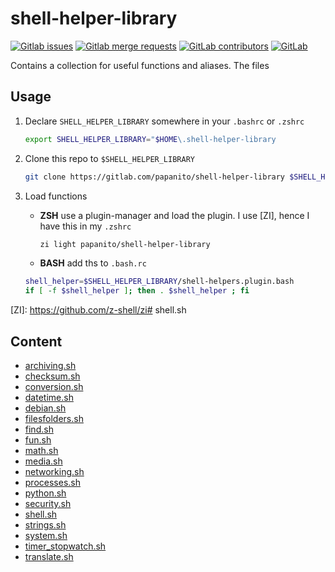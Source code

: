 # shell-helper-library

[![Gitlab issues](https://img.shields.io/gitlab/issues/open-raw/papanito/shell-helper-library)](https://gitlab.com/papanito/shell-helper-library/-/issues) [![Gitlab merge requests](https://img.shields.io/gitlab/merge-requests/open/papanito/shell-helper-library)](https://gitlab.com/papanito/shell-helper-library/-/merge_requests) [![GitLab contributors](https://img.shields.io/gitlab/contributors/papanito/shell-helper-library)](https://img.shields.io/gitlab/contributors/papanito/shell-helper-library) [![GitLab](https://img.shields.io/gitlab/license/papanito/shell-helper-library)](https://img.shields.io/gitlab/license/papanito/shell-helper-library)

Contains a collection for useful functions and aliases. The files

## Usage

1. Declare `SHELL_HELPER_LIBRARY` somewhere in your `.bashrc` or `.zshrc`

   ```bash
   export SHELL_HELPER_LIBRARY="$HOME\.shell-helper-library
   ```

2. Clone this repo to `$SHELL_HELPER_LIBRARY`

   ```bash
   git clone https://gitlab.com/papanito/shell-helper-library $SHELL_HELPER_LIBRARY
   ```

3. Load functions

   * **ZSH** use a plugin-manager and load the plugin. I use [ZI], hence I have this in my `.zshrc`

     ```bash
     zi light papanito/shell-helper-library
     ```

   * **BASH** add ths to `.bash.rc`

    ```bash
    shell_helper=$SHELL_HELPER_LIBRARY/shell-helpers.plugin.bash
    if [ -f $shell_helper ]; then . $shell_helper ; fi
    ```

[ZI]: https://github.com/z-shell/zi# shell.sh

## Content

* [archiving.sh](./archiving.md)
* [checksum.sh](./checksum.md)
* [conversion.sh](./conversion.md)
* [datetime.sh](./datetime.md)
* [debian.sh](./debian.md)
* [filesfolders.sh](./filesfolders.md)
* [find.sh](./find.md)
* [fun.sh](./fun.md)
* [math.sh](./math.md)
* [media.sh](./media.md)
* [networking.sh](./networking.md)
* [processes.sh](./processes.md)
* [python.sh](./python.md)
* [security.sh](./security.md)
* [shell.sh](./shell.md)
* [strings.sh](./strings.md)
* [system.sh](./system.md)
* [timer_stopwatch.sh](./timer_stopwatch.md)
* [translate.sh](./translate.md)
